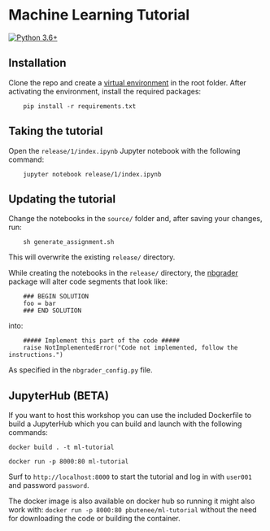 # Machine Learning Tutorial
[![Python 3.6+](https://img.shields.io/badge/python-3.6+-blue.svg)](https://www.python.org/downloads/release/python-360/)

## Installation

Clone the repo and create a [virtual environment](https://docs.python.org/3/library/venv.html) in the root folder. After activating the environment, install the required packages:

        pip install -r requirements.txt

## Taking the tutorial

Open the `release/1/index.ipynb` Jupyter notebook with the following command:

        jupyter notebook release/1/index.ipynb

## Updating the tutorial

Change the notebooks in the `source/` folder and, after saving your changes, run:

        sh generate_assignment.sh

This will overwrite the existing `release/` directory.

While creating the notebooks in the `release/` directory, the [nbgrader](https://nbgrader.readthedocs.io/en/stable/) package will alter code segments that look like:

        ### BEGIN SOLUTION
        foo = bar
        ### END SOLUTION
        
into:

        ##### Implement this part of the code #####
        raise NotImplementedError("Code not implemented, follow the instructions.")
        
As specified in the `nbgrader_config.py` file.

## JupyterHub (BETA)

If you want to host this workshop you can use the included Dockerfile to build a JupyterHub which you can build and launch with the following commands:

```docker build . -t ml-tutorial```

```docker run -p 8000:80 ml-tutorial```

Surf to `http://localhost:8000` to start the tutorial and log in with `user001` and password `password`.

The docker image is also available on docker hub so running it might also work with:
```docker run -p 8000:80 pbutenee/ml-tutorial```
without the need for downloading the code or building the container.
